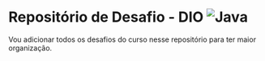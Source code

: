 # Repositório de Desafio - DIO ![Java](https://img.icons8.com/fluency/48/java-coffee-cup-logo.png)


Vou adicionar todos os desafios do curso nesse repositório para ter maior organização.


